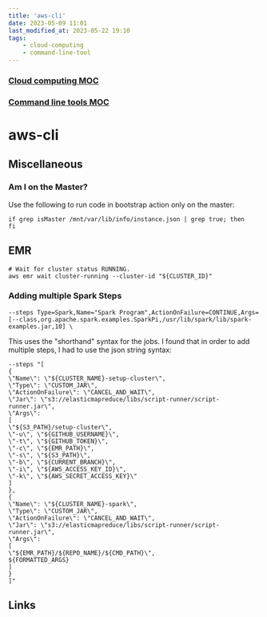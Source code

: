 ```yaml
---
title: 'aws-cli'
date: 2023-05-09 11:01
last_modified_at: 2023-05-22 19:10
tags:
    - cloud-computing
    - command-line-tool
---
```


### [Cloud computing MOC](Cloud%20computing%20MOC.md)

### [Command line tools MOC](Command%20line%20tools%20MOC.md)

# aws-cli

## Miscellaneous

### Am I on the Master?

Use the following to run code in bootstrap action only on the master:

```shell
if grep isMaster /mnt/var/lib/info/instance.json | grep true; then
fi
```

## EMR

```shell
# Wait for cluster status RUNNING.
aws emr wait cluster-running --cluster-id "${CLUSTER_ID}"
```

### Adding multiple Spark Steps

```shell
--steps Type=Spark,Name="Spark Program",ActionOnFailure=CONTINUE,Args=[--class,org.apache.spark.examples.SparkPi,/usr/lib/spark/lib/spark-examples.jar,10] \
```

This uses the "shorthand" syntax for the jobs. I found that in order to add multiple steps, I had to use the json string syntax:

```shell
--steps "[
{
\"Name\": \"${CLUSTER_NAME}-setup-cluster\",
\"Type\": \"CUSTOM_JAR\",
\"ActionOnFailure\": \"CANCEL_AND_WAIT\",
\"Jar\": \"s3://elasticmapreduce/libs/script-runner/script-runner.jar\",
\"Args\":
[
\"${S3_PATH}/setup-cluster\",
\"-u\", \"${GITHUB_USERNAME}\",
\"-t\", \"${GITHUB_TOKEN}\",
\"-c\", \"${EMR_PATH}\",
\"-s\", \"${S3_PATH}\",
\"-b\", \"${CURRENT_BRANCH}\",
\"-i\", \"${AWS_ACCESS_KEY_ID}\",
\"-k\", \"${AWS_SECRET_ACCESS_KEY}\"
]
},
{
\"Name\": \"${CLUSTER_NAME}-spark\",
\"Type\": \"CUSTOM_JAR\",
\"ActionOnFailure\": \"CANCEL_AND_WAIT\",
\"Jar\": \"s3://elasticmapreduce/libs/script-runner/script-runner.jar\",
\"Args\":
[
\"${EMR_PATH}/${REPO_NAME}/${CMD_PATH}\",
${FORMATTED_ARGS}
]
}
]"
```

## Links
